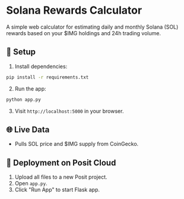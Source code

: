 # Solana Rewards Calculator

A simple web calculator for estimating daily and monthly Solana (SOL) rewards based on your $IMG holdings and 24h trading volume.

## 🔧 Setup

1. Install dependencies:
```bash
pip install -r requirements.txt
```

2. Run the app:
```bash
python app.py
```

3. Visit `http://localhost:5000` in your browser.

## 🌐 Live Data

- Pulls SOL price and $IMG supply from CoinGecko.

## 🧪 Deployment on Posit Cloud

1. Upload all files to a new Posit project.
2. Open `app.py`.
3. Click "Run App" to start Flask app.


